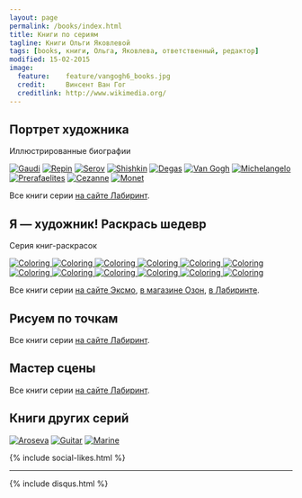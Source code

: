 ```yaml
---
layout: page
permalink: /books/index.html
title: Книги по сериям
tagline: Книги Ольги Яковлевой
tags: [books, книги, Ольга, Яковлева, ответственный, редактор]
modified: 15-02-2015
image:
  feature:    feature/vangogh6_books.jpg
  credit:     Винсент Ван Гог
  creditlink: http://www.wikimedia.org/
---
```


## Портрет художника

Иллюстрированные биографии

<!-- https://github.com/ionelmc/jquery-gp-gallery -->
<div class="pictures">
	<a href="{{ site.url }}/articles/gaudi/"><img title="Gaudi" src="{{ site.url }}/images/books-portrait/2014-Gaudi.jpg" /></a>
	<a href="{{ site.url }}/articles/repin/"><img title="Repin" src="{{ site.url }}/images/books-portrait/2014-Repin.jpg" /></a>
	<a href="{{ site.url }}/articles/serov/"><img title="Serov" src="{{ site.url }}/images/books-portrait/2014-Serov1.jpg" /></a>
	<a href="{{ site.url }}/articles/shishkin/"><img title="Shishkin" src="{{ site.url }}/images/books-portrait/2014-Shishkin1.jpg" /></a>
	<a href="{{ site.url }}/articles/degas/"><img title="Degas" src="{{ site.url }}/images/books-portrait/2014-Degas.jpg" /></a>
	<a href="{{ site.url }}/articles/vangogh/"><img title="Van Gogh" src="{{ site.url }}/images/books-portrait/2013-Van Gogh.jpg" /></a>
	<a href="{{ site.url }}/articles/michelangelo/"><img title="Michelangelo" src="{{ site.url }}/images/books-portrait/2013-Michelangelo.jpg" /></a>
	<a href="{{ site.url }}/articles/prerafaelites/"><img title="Prerafaelites" src="{{ site.url }}/images/books-portrait/2013-Prerafaelites.jpg" /></a>
	<a href="{{ site.url }}/articles/cezanne/"><img title="Cezanne" src="{{ site.url }}/images/books-portrait/2013-Cezanne.jpg" /></a>
	<a href="{{ site.url }}/articles/monet/"><img title="Monet" src="{{ site.url }}/images/books-portrait/2013-Monet.jpg" /></a>
</div>

Все книги серии <a href="http://www.labirint.ru/series/24889/">на сайте Лабиринт</a>.

## Я — художник! Раскрась шедевр

Серия книг-раскрасок

<!-- https://github.com/ionelmc/jquery-gp-gallery -->
<div class="pictures">
  <a href="{{ site.url }}/articles/coloring/">
	<img title="Coloring" src="{{ site.url }}/images/books-coloring/botticelli.jpg" />
	<img title="Coloring" src="{{ site.url }}/images/books-coloring/children.jpg" />
	<img title="Coloring" src="{{ site.url }}/images/books-coloring/davinci.jpg" />
	<img title="Coloring" src="{{ site.url }}/images/books-coloring/degas.jpg" />
	<img title="Coloring" src="{{ site.url }}/images/books-coloring/monet.jpg" />
	<img title="Coloring" src="{{ site.url }}/images/books-coloring/moscow.jpg" />
	<img title="Coloring" src="{{ site.url }}/images/books-coloring/petersbourgh.jpg" />
	<img title="Coloring" src="{{ site.url }}/images/books-coloring/vangogh.jpg" />
	<img title="Coloring" src="{{ site.url }}/images/books-coloring/renoir.jpg" />
	<img title="Coloring" src="{{ site.url }}/images/books-coloring/vermeer.jpg" />
	<img title="Coloring" src="{{ site.url }}/images/books-coloring/russian1.jpg" />
	<img title="Coloring" src="{{ site.url }}/images/books-coloring/russian2.jpg" />
  </a>
</div>

Все книги серии <a href="http://fiction.eksmo.ru/filter/serie/ya-khudozhnik-raskras-shedevr-oblozhka_ID273159/">на сайте Эксмо</a>,
<a href="http://www.ozon.ru/context/detail/id/21207369/">в магазине Озон</a>,
<a href="http://www.labirint.ru/series/27047/">в Лабиринте</a>.

## Рисуем по точкам

Все книги серии <a href="http://www.labirint.ru/series/27121/">на сайте Лабиринт</a>.

## Мастер сцены

Все книги серии <a href="http://www.labirint.ru/series/28522/">на сайте Лабиринт</a>.

## Книги других серий

<!-- https://github.com/ionelmc/jquery-gp-gallery -->
<div class="pictures">
	<a href="{{ site.url }}/articles/aroseva/"><img title="Aroseva" src="{{ site.url }}/images/books-others/2014-Aroseva.jpg" /></a>
	<a href="{{ site.url }}/articles/guitar/"><img title="Guitar" src="{{ site.url }}/images/books-others/2014-Capone1.jpg" /></a>
	<a href="{{ site.url }}/articles/marine/"><img title="Marine" src="{{ site.url }}/images/books-others/2008-marine_large.jpg" /></a>
</div>

{% include social-likes.html %}<hr>
{% include disqus.html %}
